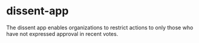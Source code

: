 # dissent-app
The dissent app enables organizations to restrict actions to only those who have not expressed approval in recent votes.

